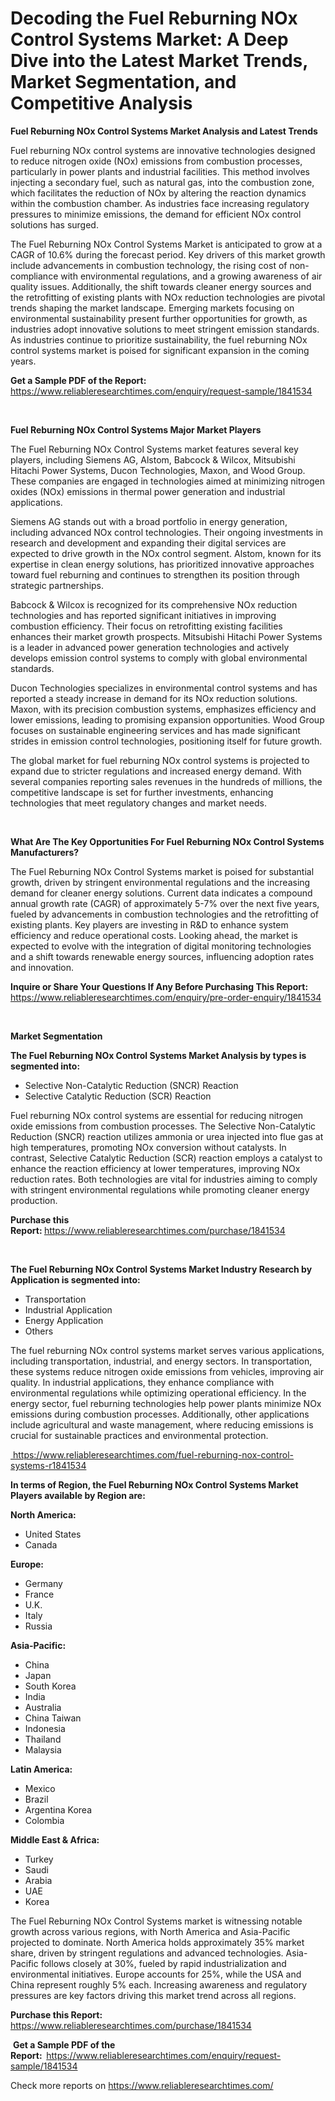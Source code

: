 <p><h1>Decoding the Fuel Reburning NOx Control Systems Market: A Deep Dive into the Latest Market Trends, Market Segmentation, and Competitive Analysis</h1></p><p><strong>Fuel Reburning NOx Control Systems Market Analysis and Latest Trends</strong></p>
<p><p>Fuel reburning NOx control systems are innovative technologies designed to reduce nitrogen oxide (NOx) emissions from combustion processes, particularly in power plants and industrial facilities. This method involves injecting a secondary fuel, such as natural gas, into the combustion zone, which facilitates the reduction of NOx by altering the reaction dynamics within the combustion chamber. As industries face increasing regulatory pressures to minimize emissions, the demand for efficient NOx control solutions has surged.</p><p>The Fuel Reburning NOx Control Systems Market is anticipated to grow at a CAGR of 10.6% during the forecast period. Key drivers of this market growth include advancements in combustion technology, the rising cost of non-compliance with environmental regulations, and a growing awareness of air quality issues. Additionally, the shift towards cleaner energy sources and the retrofitting of existing plants with NOx reduction technologies are pivotal trends shaping the market landscape. Emerging markets focusing on environmental sustainability present further opportunities for growth, as industries adopt innovative solutions to meet stringent emission standards. As industries continue to prioritize sustainability, the fuel reburning NOx control systems market is poised for significant expansion in the coming years.</p></p>
<p><strong>Get a Sample PDF of the Report:&nbsp;</strong> <a href="https://www.reliableresearchtimes.com/enquiry/request-sample/1841534?utm_campaign=3087&utm_medium=2&utm_source=Github&utm_content=ia&utm_term=12042025&utm_id=fuel-reburning-nox-control-systems">https://www.reliableresearchtimes.com/enquiry/request-sample/1841534</a></p>
<p>&nbsp;</p>
<p><strong>Fuel Reburning NOx Control Systems Major Market Players</strong></p>
<p><p>The Fuel Reburning NOx Control Systems market features several key players, including Siemens AG, Alstom, Babcock & Wilcox, Mitsubishi Hitachi Power Systems, Ducon Technologies, Maxon, and Wood Group. These companies are engaged in technologies aimed at minimizing nitrogen oxides (NOx) emissions in thermal power generation and industrial applications.</p><p>Siemens AG stands out with a broad portfolio in energy generation, including advanced NOx control technologies. Their ongoing investments in research and development and expanding their digital services are expected to drive growth in the NOx control segment. Alstom, known for its expertise in clean energy solutions, has prioritized innovative approaches toward fuel reburning and continues to strengthen its position through strategic partnerships.</p><p>Babcock & Wilcox is recognized for its comprehensive NOx reduction technologies and has reported significant initiatives in improving combustion efficiency. Their focus on retrofitting existing facilities enhances their market growth prospects. Mitsubishi Hitachi Power Systems is a leader in advanced power generation technologies and actively develops emission control systems to comply with global environmental standards.</p><p>Ducon Technologies specializes in environmental control systems and has reported a steady increase in demand for its NOx reduction solutions. Maxon, with its precision combustion systems, emphasizes efficiency and lower emissions, leading to promising expansion opportunities. Wood Group focuses on sustainable engineering services and has made significant strides in emission control technologies, positioning itself for future growth.</p><p>The global market for fuel reburning NOx control systems is projected to expand due to stricter regulations and increased energy demand. With several companies reporting sales revenues in the hundreds of millions, the competitive landscape is set for further investments, enhancing technologies that meet regulatory changes and market needs.</p></p>
<p>&nbsp;</p>
<p><strong>What Are The Key Opportunities For Fuel Reburning NOx Control Systems Manufacturers?</strong></p>
<p><p>The Fuel Reburning NOx Control Systems market is poised for substantial growth, driven by stringent environmental regulations and the increasing demand for cleaner energy solutions. Current data indicates a compound annual growth rate (CAGR) of approximately 5-7% over the next five years, fueled by advancements in combustion technologies and the retrofitting of existing plants. Key players are investing in R&D to enhance system efficiency and reduce operational costs. Looking ahead, the market is expected to evolve with the integration of digital monitoring technologies and a shift towards renewable energy sources, influencing adoption rates and innovation.</p></p>
<p><strong>Inquire or Share Your Questions If Any Before Purchasing This Report:</strong> <a href="https://www.reliableresearchtimes.com/enquiry/pre-order-enquiry/1841534?utm_campaign=3087&utm_medium=2&utm_source=Github&utm_content=ia&utm_term=12042025&utm_id=fuel-reburning-nox-control-systems">https://www.reliableresearchtimes.com/enquiry/pre-order-enquiry/1841534</a></p>
<p>&nbsp;</p>
<p><strong>Market Segmentation</strong></p>
<p><strong>The Fuel Reburning NOx Control Systems Market Analysis by types is segmented into:</strong></p>
<p><ul><li>Selective Non-Catalytic Reduction (SNCR) Reaction</li><li>Selective Catalytic Reduction (SCR) Reaction</li></ul></p>
<p><p>Fuel reburning NOx control systems are essential for reducing nitrogen oxide emissions from combustion processes. The Selective Non-Catalytic Reduction (SNCR) reaction utilizes ammonia or urea injected into flue gas at high temperatures, promoting NOx conversion without catalysts. In contrast, Selective Catalytic Reduction (SCR) reaction employs a catalyst to enhance the reaction efficiency at lower temperatures, improving NOx reduction rates. Both technologies are vital for industries aiming to comply with stringent environmental regulations while promoting cleaner energy production.</p></p>
<p><strong>Purchase this Report:&nbsp;</strong><a href="https://www.reliableresearchtimes.com/purchase/1841534?utm_campaign=3087&utm_medium=2&utm_source=Github&utm_content=ia&utm_term=12042025&utm_id=fuel-reburning-nox-control-systems">https://www.reliableresearchtimes.com/purchase/1841534</a></p>
<p>&nbsp;</p>
<p><strong>The Fuel Reburning NOx Control Systems Market Industry Research by Application is segmented into:</strong></p>
<p><ul><li>Transportation</li><li>Industrial Application</li><li>Energy Application</li><li>Others</li></ul></p>
<p><p>The fuel reburning NOx control systems market serves various applications, including transportation, industrial, and energy sectors. In transportation, these systems reduce nitrogen oxide emissions from vehicles, improving air quality. In industrial applications, they enhance compliance with environmental regulations while optimizing operational efficiency. In the energy sector, fuel reburning technologies help power plants minimize NOx emissions during combustion processes. Additionally, other applications include agricultural and waste management, where reducing emissions is crucial for sustainable practices and environmental protection.</p></p>
<p><a href="https://www.reliableresearchtimes.com/fuel-reburning-nox-control-systems-r1841534?utm_campaign=3087&utm_medium=2&utm_source=Github&utm_content=ia&utm_term=12042025&utm_id=fuel-reburning-nox-control-systems">&nbsp;https://www.reliableresearchtimes.com/fuel-reburning-nox-control-systems-r1841534</a></p>
<p><strong>In terms of Region, the Fuel Reburning NOx Control Systems Market Players available by Region are:</strong></p>
<p>
    <p> <strong> North America: </strong>
        <ul>
            <li>United States</li>
            <li>Canada</li>
        </ul>
        </p> 
    <p> <strong> Europe: </strong>
        <ul>
            <li>Germany</li>
            <li>France</li>
            <li>U.K.</li>
            <li>Italy</li>
            <li>Russia</li>
        </ul>
        </p> 
    <p> <strong> Asia-Pacific: </strong>
        <ul>
            <li>China</li>
            <li>Japan</li>
            <li>South Korea</li>
            <li>India</li>
            <li>Australia</li>
            <li>China Taiwan</li>
            <li>Indonesia</li>
            <li>Thailand</li>
            <li>Malaysia</li>
        </ul>
        </p> 
    <p> <strong> Latin America: </strong>
        <ul>
            <li>Mexico</li>
            <li>Brazil</li>
            <li>Argentina Korea</li>
            <li>Colombia</li>
        </ul>
        </p> 
    <p> <strong> Middle East & Africa: </strong>
        <ul>
            <li>Turkey</li>
            <li>Saudi</li>
            <li>Arabia</li>
            <li>UAE</li>
            <li>Korea</li>
        </ul>
    </p>
    </p>
<p><p>The Fuel Reburning NOx Control Systems market is witnessing notable growth across various regions, with North America and Asia-Pacific projected to dominate. North America holds approximately 35% market share, driven by stringent regulations and advanced technologies. Asia-Pacific follows closely at 30%, fueled by rapid industrialization and environmental initiatives. Europe accounts for 25%, while the USA and China represent roughly 5% each. Increasing awareness and regulatory pressures are key factors driving this market trend across all regions.</p></p>
<p><strong>Purchase this Report: </strong><a href="https://www.reliableresearchtimes.com/purchase/1841534?utm_campaign=3087&utm_medium=2&utm_source=Github&utm_content=ia&utm_term=12042025&utm_id=fuel-reburning-nox-control-systems">https://www.reliableresearchtimes.com/purchase/1841534</a></p>
<p>&nbsp;<strong>Get a Sample PDF of the Report:&nbsp;&nbsp;</strong><a href="https://www.reliableresearchtimes.com/enquiry/request-sample/1841534?utm_campaign=3087&utm_medium=2&utm_source=Github&utm_content=ia&utm_term=12042025&utm_id=fuel-reburning-nox-control-systems">https://www.reliableresearchtimes.com/enquiry/request-sample/1841534</a></p>
<p><strong></strong></p>
<p>Check more reports on <a href="https://www.reliableresearchtimes.com/?utm_campaign=3087&utm_medium=2&utm_source=Github&utm_content=ia&utm_term=12042025&utm_id=fuel-reburning-nox-control-systems">https://www.reliableresearchtimes.com/</a></p>